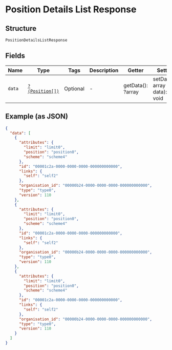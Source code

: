 
# Position Details List Response

## Structure

`PositionDetailsListResponse`

## Fields

| Name | Type | Tags | Description | Getter | Setter |
|  --- | --- | --- | --- | --- | --- |
| `data` | [`?(Position[])`](../../doc/models/position.md) | Optional | - | getData(): ?array | setData(?array data): void |

## Example (as JSON)

```json
{
  "data": [
    {
      "attributes": {
        "limit": "limit0",
        "position": "position0",
        "scheme": "scheme4"
      },
      "id": "00001c2a-0000-0000-0000-000000000000",
      "links": {
        "self": "self2"
      },
      "organisation_id": "00000b24-0000-0000-0000-000000000000",
      "type": "type0",
      "version": 110
    },
    {
      "attributes": {
        "limit": "limit0",
        "position": "position0",
        "scheme": "scheme4"
      },
      "id": "00001c2a-0000-0000-0000-000000000000",
      "links": {
        "self": "self2"
      },
      "organisation_id": "00000b24-0000-0000-0000-000000000000",
      "type": "type0",
      "version": 110
    },
    {
      "attributes": {
        "limit": "limit0",
        "position": "position0",
        "scheme": "scheme4"
      },
      "id": "00001c2a-0000-0000-0000-000000000000",
      "links": {
        "self": "self2"
      },
      "organisation_id": "00000b24-0000-0000-0000-000000000000",
      "type": "type0",
      "version": 110
    }
  ]
}
```

